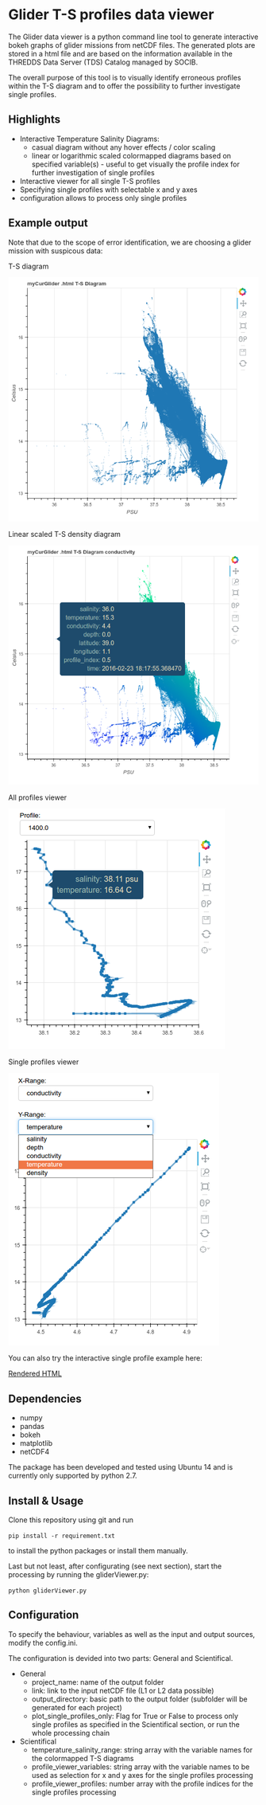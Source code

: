 # Glider T-S profiles data viewer

The Glider data viewer is a python command line tool to generate interactive bokeh graphs of glider missions from netCDF files. The generated plots are stored in a html file and are based on the information available in the THREDDS Data Server (TDS) Catalog managed by SOCIB.

The overall purpose of this tool is to visually identify erroneous profiles within the T-S diagram and to offer the possibility to further investigate single profiles.

## Highlights
- Interactive Temperature Salinity Diagrams:
  - casual diagram without any hover effects / color scaling 
  - linear or logarithmic scaled colormapped diagrams based on specified variable(s) - useful to get  visually the profile index for further investigation of single profiles
- Interactive viewer for all single T-S profiles
- Specifying single profiles with selectable x and y axes
- configuration allows to process only single profiles

## Example output
Note that due to the scope of error identification, we are choosing a glider mission with suspicous data:

T-S diagram

![](/img/ts_diagram.png?raw=true "HTML bokeh output")

Linear scaled T-S density diagram

![](/img/ts_diagram_density.png?raw=true "HTML bokeh output")

All profiles viewer

![](/img/all_profiles.png?raw=true "HTML bokeh output")

Single profiles viewer

![](/img/single_profile.png?raw=true "HTML bokeh output")

You can also try the interactive single profile example here:

<a href="http://htmlpreview.github.io/?https://github.com/kriete/gliderT-S_viewer/blob/master/example/single_profile.html">Rendered HTML</a>

## Dependencies
- numpy
- pandas
- bokeh
- matplotlib
- netCDF4

The package has been developed and tested using Ubuntu 14 and is currently only supported by python 2.7.

## Install & Usage
Clone this repository using git and run 

`pip install -r requirement.txt`

to install the python packages or install them manually.

Last but not least, after configurating (see next section), start the processing by running the gliderViewer.py:

 `python gliderViewer.py`

## Configuration
To specify the behaviour, variables as well as the input and output sources, modify the config.ini.

The configuration is devided into two parts: General and Scientifical.
- General
  - project_name: name of the output folder
  - link: link to the input netCDF file (L1 or L2 data possible)
  - output_directory: basic path to the output folder (subfolder will be generated for each project)
  - plot_single_profiles_only: Flag for True or False to process only single profiles as specified in the Scientifical section, or run the whole processing chain
- Scientifical
   - temperature_salinity_range: string array with the variable names for the colormapped T-S diagrams
   - profile_viewer_variables: string array with the variable names to be used as selection for x and y axes for the single profiles processing
   - profile_viewer_profiles: number array with the profile indices for the single profiles processing
